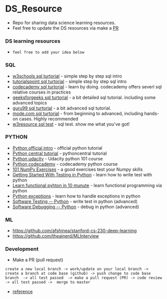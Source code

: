# DS_Resource
- Repo for sharing data science learning resources. 
- Feel free to update the DS resources via make a [PR](https://github.com/DataStudySquad/DS_Resource/pulls)

### DS learning resources
- `feel free to add your idea below`

### SQL 
* [w3schools sql turtorial](https://www.w3schools.com/sql/) - simple step by step sql intro
* [tutorialspoint sql turtorial](https://www.tutorialspoint.com/sql/index.htm) - simple step by step sql intro
* [codecademy sql turtorial](https://www.codecademy.com/learn/learn-sql) - learn by doing. codecademy offers severl sql relative courses in practices
* [geeksforgeeks sql turtorial](https://www.geeksforgeeks.org/sql-tutorial/) - a bit detailed sql tutorial. including some advanced topics
* [guru99 sql turtorial](https://www.guru99.com/sql.html) - a bit advanced sql tutorial.
* [mode.com sql turtorial](https://mode.com/sql-tutorial/) - from beginning to advanced, including hands-on cases. Highly recommended 
* [w3resource sql test](https://www.w3resource.com/sql-exercises/) - sql test. show me what you've got!

### PYTHON  
* [Python official intro](https://docs.python.org/3/tutorial/) - official python tutorial 
* [Python central tutorial](https://www.pythoncentral.io/) - pythoncentral  tutorial
* [Python udacity](https://www.udacity.com/course/introduction-to-python--ud1110) - Udacity python 101 course
* [Python codecademy](https://www.codecademy.com/learn/learn-python) - codecademy python course
* [101 NumPy Exercises](https://www.machinelearningplus.com/101-numpy-exercises-python/) - a good  exercises test your Numpy skills 
* [Getting Started With Testing in Python](https://realpython.com/python-testing/?utm_source=mybridge&utm_medium=blog&utm_campaign=read_more) - learn how to write test with python 
* [Learn functional pyhton in 10 munute](https://hackernoon.com/learn-functional-python-in-10-minutes-to-2d1651dece6f?utm_source=mybridge&utm_medium=blog&utm_campaign=read_more) - learn functional programming via python 
* [Python exceptions](https://realpython.com/python-exceptions/) - learn how to handle exceptions in python 
* [Software Testing -- Python](https://www.udacity.com/course/software-testing--cs258) - write test in python (advanced)
* [Software Debugging -- Python](https://www.udacity.com/course/software-debugging--cs259) - debug in python (advanced)

### ML 
- https://github.com/afshinea/stanford-cs-230-deep-learning
- https://github.com/theainerd/MLInterview

### Development
- Make a PR (pull request)
```
create a new local branch -> work/update on your local branch -> create a branch at code base (github) -> push change to code base branch  -> all test passed  -> make a pull request (PR) -> code review  -> all test passed ->  merge to master  
```
- [reference](https://github.com/DataStudySquad/DS_Resource/blob/master/commit_to_github.md)

